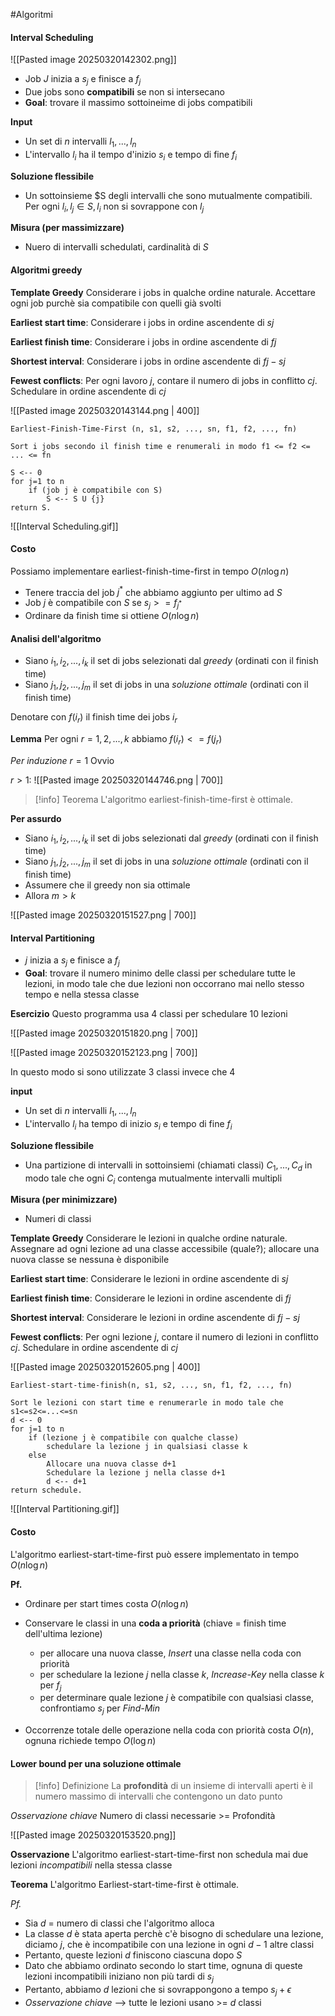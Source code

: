 #Algoritmi 

#### Interval Scheduling

![[Pasted image 20250320142302.png]]

- Job $J$ inizia a $s_j$ e finisce a $f_j$
- Due jobs sono **compatibili** se non si intersecano
- **Goal**: trovare il massimo sottoineime di jobs compatibili


**Input**
- Un set di $n$ intervalli $l_{1}, ..., l_{n}$
- L'intervallo $l_{i}$ ha il tempo d'inizio $s_{i}$ e tempo di fine $f_{i}$

**Soluzione flessibile**
- Un sottoinsieme $S degli intervalli che sono mutualmente compatibili. Per ogni $l_{i}, l_{j} \in S, l_{i}$ non si sovrappone con $l_{j}$

**Misura (per massimizzare)**
- Nuero di intervalli schedulati, cardinalità di $S$


#### Algoritmi greedy

**Template Greedy** 
Considerare i jobs in qualche ordine naturale. Accettare ogni job purchè sia compatibile con quelli già svolti

**Earliest start time**: Considerare i jobs in ordine ascendente di $sj$

**Earliest finish time**: Considerare i jobs in ordine ascendente di $fj$

**Shortest interval**: Considerare i jobs in ordine ascendente di $fj - sj$

**Fewest conflicts**: Per ogni lavoro $j$, contare il numero di jobs in conflitto $cj$. Schedulare in ordine ascendente di $cj$

![[Pasted image 20250320143144.png | 400]]

```
Earliest-Finish-Time-First (n, s1, s2, ..., sn, f1, f2, ..., fn)

Sort i jobs secondo il finish time e renumerali in modo f1 <= f2 <= ... <= fn

S <-- 0
for j=1 to n
	if (job j è compatibile con S)
		S <-- S U {j}
return S.

```

![[Interval Scheduling.gif]]


#### Costo
Possiamo implementare earliest-finish-time-first in tempo $O(n \log n)$
- Tenere traccia del job $j^*$ che abbiamo aggiunto per ultimo ad $S$
- Job $j$ è compatibile con $S$ se $s_{j} >= f_{j^*}$
- Ordinare da finish time si ottiene $O(n \log n)$ 

#### Analisi dell'algoritmo
- Siano $i_{1}, i_{2}, ..., i_{k}$ il set di jobs selezionati dal *greedy* (ordinati con il finish time)
- Siano $j_{1}, j_{2}, ..., j_{m}$ il set di jobs in una *soluzione ottimale* (ordinati con il finish time)

Denotare con $f(i_{r})$ il finish time dei jobs $i_{r}$

**Lemma**
Per ogni $r = 1,2,...,k$ abbiamo $f(i_{r}) <= f(j_{r})$

*Per induzione*
$r=1$ Ovvio

$r>1$:
![[Pasted image 20250320144746.png | 700]]


>[!info] Teorema
>L'algoritmo earliest-finish-time-first è ottimale.

**Per assurdo**
- Siano $i_{1}, i_{2}, ..., i_{k}$ il set di jobs selezionati dal *greedy* (ordinati con il finish time)
- Siano $j_{1}, j_{2}, ..., j_{m}$ il set di jobs in una *soluzione ottimale* (ordinati con il finish time) 
- Assumere che il greedy non sia ottimale
- Allora $m>k$

![[Pasted image 20250320151527.png | 700]]



#### Interval Partitioning
- $j$ inizia a $s_{j}$ e finisce a $f_{j}$
- **Goal**: trovare il numero minimo delle classi per schedulare tutte le lezioni, in modo tale che due lezioni non occorrano mai nello stesso tempo e nella stessa classe

**Esercizio**
Questo programma usa 4 classi per schedulare 10 lezioni

![[Pasted image 20250320151820.png | 700]]


![[Pasted image 20250320152123.png | 700]]

In questo modo si sono utilizzate 3 classi invece che 4

**input**
- Un set di $n$ intervalli $l_{1}, ..., l_{n}$
- L'intervallo $l_{i}$ ha tempo di inizio $s_{i}$ e tempo di fine $f_{i}$

**Soluzione flessibile**
- Una partizione di intervalli in sottoinsiemi (chiamati classi) $C_{1}, ..., C_{d}$ in modo tale che ogni $C_{i}$ contenga mutualmente intervalli multipli

**Misura (per minimizzare)**
- Numeri di classi


**Template Greedy**
Considerare le lezioni in qualche ordine naturale. Assegnare ad ogni lezione ad una classe accessibile (quale?); allocare una nuova classe se nessuna è disponibile

**Earliest start time**: Considerare le lezioni in ordine ascendente di $sj$

**Earliest finish time**: Considerare le lezioni in ordine ascendente di $fj$

**Shortest interval**: Considerare le lezioni in ordine ascendente di $fj - sj$

**Fewest conflicts**: Per ogni lezione $j$, contare il numero di lezioni in conflitto $cj$. Schedulare in ordine ascendente di $cj$

![[Pasted image 20250320152605.png | 400]]


```
Earliest-start-time-finish(n, s1, s2, ..., sn, f1, f2, ..., fn)

Sort le lezioni con start time e renumerarle in modo tale che s1<=s2<=...<=sn
d <-- 0
for j=1 to n
	if (lezione j è compatibile con qualche classe)
		schedulare la lezione j in qualsiasi classe k
	else
		Allocare una nuova classe d+1
		Schedulare la lezione j nella classe d+1
		d <-- d+1
return schedule.

```


![[Interval Partitioning.gif]]


#### Costo
L'algoritmo earliest-start-time-first può essere implementato in tempo $O(n \log n)$

**Pf.**
- Ordinare per start times costa $O(n \log n)$
- Conservare le classi in una **coda a priorità** (chiave = finish time dell'ultima lezione)
	- per allocare una nuova classe, *Insert* una classe nella coda con priorità
	- per schedulare la lezione $j$ nella classe $k$, *Increase-Key* nella classe $k$ per $f_{j}$
	- per determinare quale lezione $j$ è compatibile con qualsiasi classe, confrontiamo $s_{j}$ per *Find-Min*

- Occorrenze totale delle operazione nella coda con priorità costa $O(n)$, ognuna richiede tempo $O(\log n)$


#### Lower bound per una soluzione ottimale

>[!info] Definizione
>La **profondità** di un insieme di intervalli aperti è il numero massimo di intervalli che contengono un dato punto

*Osservazione chiave*
Numero di classi necessarie >= Profondità

![[Pasted image 20250320153520.png]]

**Osservazione**
L'algoritmo earliest-start-time-first non schedula mai due lezioni *incompatibili* nella stessa classe

**Teorema**
L'algoritmo Earliest-start-time-first è ottimale.

*Pf.*
- Sia $d$ = numero di classi che l'algoritmo alloca
- La classe $d$ è stata aperta perchè c'è bisogno di schedulare una lezione, diciamo $j$, che è incompatibile con una lezione in ogni $d-1$ altre classi
- Pertanto, queste lezioni $d$ finiscono ciascuna dopo $S$
- Dato che abbiamo ordinato secondo lo start time, ognuna di queste lezioni incompatibili iniziano non più tardi di $s_{j}$
- Pertanto, abbiamo $d$ lezioni che si sovrappongono a tempo $s_{j} + \epsilon$ 
- *Osservazione chiave* --> tutte le lezioni usano >= $d$ classi


